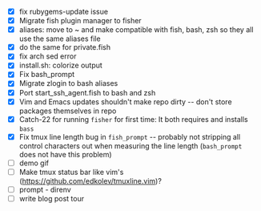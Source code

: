 - [x] fix rubygems-update issue
- [x] Migrate fish plugin manager to fisher
- [x] aliases: move to ~ and make compatible with fish, bash, zsh so they all use the same aliases file
- [x] do the same for private.fish
- [x] fix arch sed error
- [x] install.sh: colorize output
- [x] Fix bash_prompt
- [x] Migrate zlogin to bash aliases
- [x] Port start_ssh_agent.fish to bash and zsh
- [x] Vim and Emacs updates shouldn't make repo dirty -- don't store packages themselves in repo
- [x] Catch-22 for running `fisher` for first time: It both requires and installs `bass`
- [x] Fix tmux line length bug in `fish_prompt` -- probably not stripping all control characters out when measuring the line length (`bash_prompt` does not have this problem)
- [ ] demo gif
- [ ] Make tmux status bar like vim's (https://github.com/edkolev/tmuxline.vim)?
- [ ] prompt - direnv
- [ ] write blog post tour
